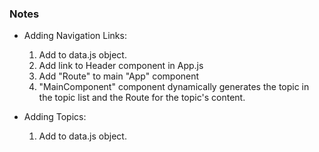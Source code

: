 ### Notes

- Adding Navigation Links:

  1. Add to data.js object.
  2. Add link to Header component in App.js
  3. Add "Route" to main "App" component
  4. "MainComponent" component dynamically generates the topic in the topic list and the Route for the topic's content.

- Adding Topics:
  1. Add to data.js object.
